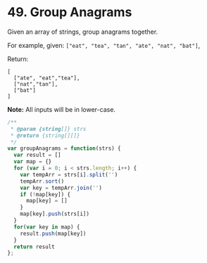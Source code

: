 # 49. Group Anagrams

Given an array of strings, group anagrams together.

For example, given: `["eat", "tea", "tan", "ate", "nat", "bat"]`, 

Return:
```
[
  ["ate", "eat","tea"],
  ["nat","tan"],
  ["bat"]
]
```

**Note:** All inputs will be in lower-case.

```javascript
/**
 * @param {string[]} strs
 * @return {string[][]}
 */
var groupAnagrams = function(strs) {
  var result = []
  var map = {}
  for (var i = 0; i < strs.length; i++) {
    var tempArr = strs[i].split('')
    tempArr.sort()
    var key = tempArr.join('')
    if (!map[key]) {
      map[key] = []
    }
    map[key].push(strs[i])
  }
  for(var key in map) {
    result.push(map[key])
  }
  return result
};

```
